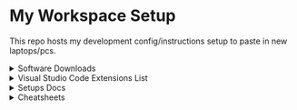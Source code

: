 # My Workspace Setup

This repo hosts my development config/instructions setup to paste in new laptops/pcs.

<details>
  <summary>Software Downloads</summary>

- [Docker Desktop](https://www.docker.com/products/docker-desktop)
- [Figma](https://www.figma.com/downloads/)
- [Git](https://git-scm.com/downloads)
- [Google Chrome](https://www.google.com/intl/en_ca/chrome/)
- [NodeJS](https://nodejs.org/en/)
- [Visual Studio Code](https://code.visualstudio.com/download)
</details>

<details>
<summary>Visual Studio Code Extensions List</summary>

## Essential Extensions

- Docker by Microsoft
- DotENV by mikestead
- ESLint by Microsoft
- GraphQL by Graphql Foundation
- Prettier by Prettier
- Shopify liquid by Shopify
- WSL by Microsoft

</details>

<details>
<summary>Setups Docs</summary>

- SSH keys [Docs](https://docs.github.com/en/authentication/connecting-to-github-with-ssh/generating-a-new-ssh-key-and-adding-it-to-the-ssh-agent)
- WSL2 install [Docs](https://learn.microsoft.com/en-us/windows/wsl/install)
</details>

<details>
<summary>Cheatsheets</summary>

- VSCode Keyboard shortcuts for Mac [here](https://code.visualstudio.com/shortcuts/keyboard-shortcuts-macos.pdf).
- VSCode Keyboard shortcuts for [here](https://code.visualstudio.com/shortcuts/keyboard-shortcuts-windows.pdf).
</details>
